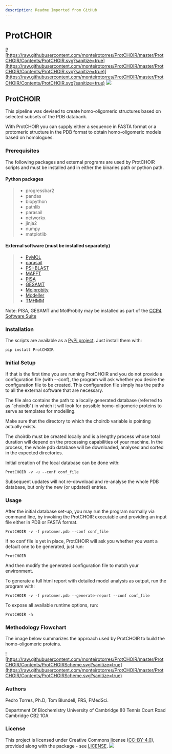 ```yaml
---
description: Readme Imported from GitHub
---
```


# ProtCHOIR

[![https://raw.githubusercontent.com/monteirotorres/ProtCHOIR/master/ProtCHOIR/Contents/ProtCHOIR.svg?sanitize=true](https://raw.githubusercontent.com/monteirotorres/ProtCHOIR/master/ProtCHOIR/Contents/ProtCHOIR.svg?sanitize=true)](https://raw.githubusercontent.com/monteirotorres/ProtCHOIR/master/ProtCHOIR/Contents/ProtCHOIR.svg?sanitize=true) [![](https://camo.githubusercontent.com/6de4f94782584e14ca1f822b097a82daf81a32a0d00a237cc13bcca526bddabe/68747470733a2f2f7a656e6f646f2e6f72672f62616467652f3230353337323936322e737667)](https://zenodo.org/badge/latestdoi/205372962)

## ProtCHOIR

This pipeline was devised to create homo-oligomeric structures based on selected subsets of the PDB databank.

With ProtCHOIR you can supply either a sequence in FASTA format or a protomeric structure in the PDB format to obtain homo-oligomeric models based on homologues.

### Prerequisites

The following packages and external programs are used by ProtCHOIR scripts and must be installed and in either the binaries path or python path.

#### Python packages

> * progressbar2
> * pandas
> * biopython
> * pathlib
> * parasail
> * networkx
> * jinja2
> * numpy
> * matplotlib

#### External software \(must be installed separately\)

> * [PyMOL](https://sourceforge.net/projects/pymol/)
> * [parasail](https://github.com/jeffdaily/parasail)
> * [PSI-BLAST](https://blast.ncbi.nlm.nih.gov/Blast.cgi?CMD=Web&PAGE_TYPE=BlastDocs&DOC_TYPE=Download)
> * [MAFFT](https://mafft.cbrc.jp/alignment/software/)
> * [PISA](http://www.ccp4.ac.uk/)
> * [GESAMT](http://www.ccp4.ac.uk/)
> * [Molprobity](http://www.ccp4.ac.uk/)
> * [Modeller](https://salilab.org/modeller/)
> * [TMHMM](http://www.cbs.dtu.dk/cgi-bin/nph-sw_request?tmhmm)

Note: PISA, GESAMT and MolProbity may be installed as part of the [CCP4 Software Suite](http://www.ccp4.ac.uk/)

### Installation

The scripts are available as a [PyPi project](https://pypi.org/project/ProtCHOIR/). Just install them with:

`pip install ProtCHOIR`

### Initial Setup

If that is the first time you are running ProtCHOIR and you do not provide a configuration file \(with --conf\), the program will ask whether you desire the configuration file to be created. This configuration file simply has the paths to all the external software that are necessary.

The file also contains the path to a locally generated database \(referred to as "choirdb"\) in which it will look for possible homo-oligomeric proteins to serve as templates for modelling.

Make sure that the directory to which the choirdb variable is pointing actually exists.

The choirdb must be created locally and is a lengthy process whose total duration will depend on the processing capabilities of your machine. In the process, the whole pdb database will be downloaded, analysed and sorted in the expected directories.

Initial creation of the local database can be done with:

`ProtCHOIR -v -u --conf conf_file`

Subsequent updates will not re-download and re-analyse the whole PDB database, but only the new \(or updated\) entries.

### Usage

After the initial database set-up, you may run the program normally via command line, by invoking the ProtCHOIR executable and providing an input file either in PDB or FASTA format.

`ProtCHOIR -v -f protomer.pdb --conf conf_file`

If no conf file is yet in place, ProtCHOIR will ask you whether you want a default one to be generated, just run:

`ProtCHOIR`

And then modify the generated configuration file to match your environment.

To generate a full html report with detailed model analysis as output, run the program with:

`ProtCHOIR -v -f protomer.pdb --generate-report --conf conf_file`

To expose all available runtime options, run:

`ProtCHOIR -h`

### Methodology Flowchart

The image below summarizes the approach used by ProtCHOIR to build the homo-oligomeric proteins.

![https://raw.githubusercontent.com/monteirotorres/ProtCHOIR/master/ProtCHOIR/Contents/ProtCHOIRScheme.svg?sanitize=true](https://raw.githubusercontent.com/monteirotorres/ProtCHOIR/master/ProtCHOIR/Contents/ProtCHOIRScheme.svg?sanitize=true)

### Authors

Pedro Torres, Ph.D; Tom Blundell, FRS, FMedSci.

Department Of Biochemistry University of Cambridge 80 Tennis Court Road Cambridge CB2 1GA

### License

This project is licensed under Creative Commons license \([CC-BY-4.0](https://creativecommons.org/licenses/by/4.0/)\), provided along with the package - see [LICENSE](https://github.com/monteirotorres/ProtCHOIR/blob/master/LICENSE.txt). [![](https://camo.githubusercontent.com/34a22a9c8d4ae321a9f740e8a2c2afe2a8ba843db67daea709a8b2ff84d8fb38/68747470733a2f2f6d6972726f72732e6372656174697665636f6d6d6f6e732e6f72672f70726573736b69742f627574746f6e732f38387833312f7376672f62792e737667)](https://creativecommons.org/licenses/by/4.0/)

